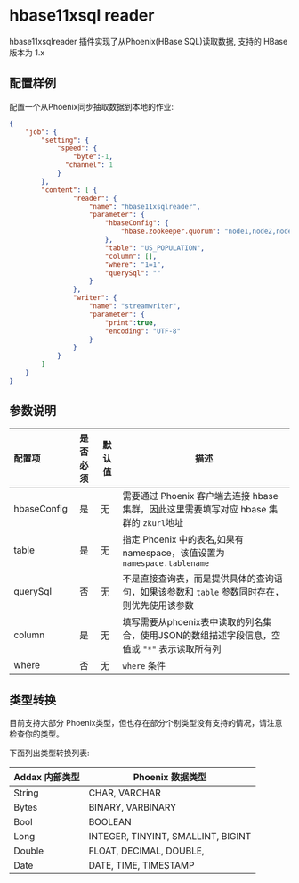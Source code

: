 # hbase11xsql reader 


hbase11xsqlreader 插件实现了从Phoenix(HBase SQL)读取数据, 支持的 HBase 版本为 1.x

## 配置样例

配置一个从Phoenix同步抽取数据到本地的作业:

```json
{
    "job": {
        "setting": {
            "speed": {
                "byte":-1,
              "channel": 1
            }
        },  
        "content": [ {
                "reader": {
                    "name": "hbase11xsqlreader",
                    "parameter": {
                        "hbaseConfig": {
                            "hbase.zookeeper.quorum": "node1,node2,node3"
                        },  
                        "table": "US_POPULATION",
                        "column": [],
                        "where": "1=1",
                        "querySql": ""
                    }
                },  
                "writer": {
                    "name": "streamwriter",
                    "parameter": {
                        "print":true,
                        "encoding": "UTF-8"
                    }
                }
            }
        ]
    }
}
```

## 参数说明

| 配置项      | 是否必须 | 默认值 | 描述                                                                           
| :---------- | :------: | ------ | --------------------------------------------------------------------------- |
| hbaseConfig |    是    | 无     | 需要通过 Phoenix 客户端去连接 hbase 集群，因此这里需要填写对应 hbase 集群的 `zkurl`地址 |
| table       |    是    | 无     | 指定 Phoenix 中的表名,如果有 namespace，该值设置为 `namespace.tablename`          |
| querySql    |   否     | 无     | 不是直接查询表，而是提供具体的查询语句，如果该参数和 `table` 参数同时存在，则优先使用该参数   |
| column      |    是    | 无     | 填写需要从phoenix表中读取的列名集合，使用JSON的数组描述字段信息，空值或 `"*"` 表示读取所有列    |
| where       |   否     | 无     | `where` 条件  |

## 类型转换

目前支持大部分 Phoenix类型，但也存在部分个别类型没有支持的情况，请注意检查你的类型。

下面列出类型转换列表:

| Addax 内部类型 | Phoenix 数据类型                   |
| -------------- | ---------------------------------- |
| String         | CHAR, VARCHAR                      |
| Bytes          | BINARY, VARBINARY                  |
| Bool           | BOOLEAN                            |
| Long           | INTEGER, TINYINT, SMALLINT, BIGINT |
| Double         | FLOAT, DECIMAL, DOUBLE,            |
| Date           | DATE, TIME, TIMESTAMP              |
